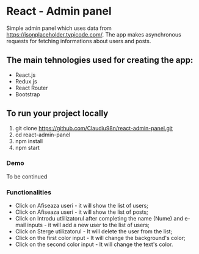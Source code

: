 # React - Admin panel
Simple admin panel which uses data from https://jsonplaceholder.typicode.com/.
The app makes asynchronous requests for fetching informations about users and posts.

## The main tehnologies used for creating the app:
* React.js
* Redux.js
* React Router
* Bootstrap

## To run your project locally
1. git clone https://github.com/Claudiu98n/react-admin-panel.git
2. cd react-admin-panel
3. npm install
4. npm start

### Demo
To be continued

### Functionalities
* Click on Afiseaza useri - it will show the list of users;
* Click on Afiseaza useri - it will show the list of posts;
* Click on Introdu utlilizatorul after completing the name (Nume) and e-mail inputs - it will add a new user to the list of users;
* Click on Sterge utilizatorul - It will delete the user from the list;
* Click on the first color input - It will change the background's color;
* Click on the second color input - It will change the text's color.
